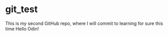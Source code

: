 # git_test
This is my second GitHub repo, where I will commit to learning for sure this time
Hello Odin!